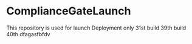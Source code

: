 # ComplianceGateLaunch
This repository is used for launch Deployment only
31st build
39th build
40th
dfagasfbfdv

